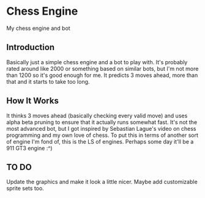 # Chess Engine
My chess engine and bot 

## Introduction 
Basically just a simple chess engine and a bot to play with. It's probably rated around like 2000 or something based on similar bots, but I'm not more than 1200 so it's good enough for me. It predicts 3 moves ahead, more than that and it starts to take too long. 

## How It Works
It thinks 3 moves ahead (basically checking every valid move) and uses alpha beta pruning to ensure that it actually runs somewhat fast. It's not the most advanced bot, but I got inspired by Sebastian Lague's video on chess programming and my own love of chess. To put this in terms of another sort of engine I'm fond of, this is the LS of engines. Perhaps some day it'll be a 911 GT3 engine :^) 

## TO DO 

Update the graphics and make it look a little nicer. Maybe add customizable sprite sets too. 
